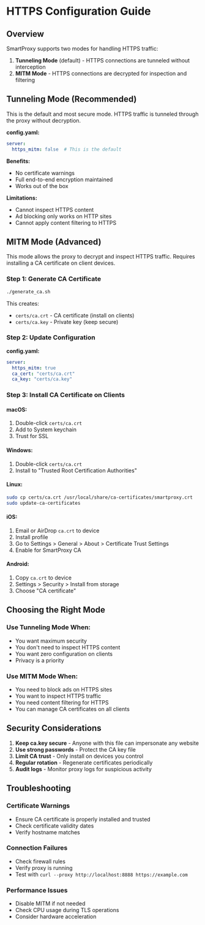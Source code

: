 # HTTPS Configuration Guide

## Overview

SmartProxy supports two modes for handling HTTPS traffic:

1. **Tunneling Mode** (default) - HTTPS connections are tunneled without interception
2. **MITM Mode** - HTTPS connections are decrypted for inspection and filtering

## Tunneling Mode (Recommended)

This is the default and most secure mode. HTTPS traffic is tunneled through the proxy without decryption.

**config.yaml:**
```yaml
server:
  https_mitm: false  # This is the default
```

**Benefits:**
- No certificate warnings
- Full end-to-end encryption maintained
- Works out of the box

**Limitations:**
- Cannot inspect HTTPS content
- Ad blocking only works on HTTP sites
- Cannot apply content filtering to HTTPS

## MITM Mode (Advanced)

This mode allows the proxy to decrypt and inspect HTTPS traffic. Requires installing a CA certificate on client devices.

### Step 1: Generate CA Certificate

```bash
./generate_ca.sh
```

This creates:
- `certs/ca.crt` - CA certificate (install on clients)
- `certs/ca.key` - Private key (keep secure)

### Step 2: Update Configuration

**config.yaml:**
```yaml
server:
  https_mitm: true
  ca_cert: "certs/ca.crt"
  ca_key: "certs/ca.key"
```

### Step 3: Install CA Certificate on Clients

#### macOS:
1. Double-click `certs/ca.crt`
2. Add to System keychain
3. Trust for SSL

#### Windows:
1. Double-click `certs/ca.crt`
2. Install to "Trusted Root Certification Authorities"

#### Linux:
```bash
sudo cp certs/ca.crt /usr/local/share/ca-certificates/smartproxy.crt
sudo update-ca-certificates
```

#### iOS:
1. Email or AirDrop `ca.crt` to device
2. Install profile
3. Go to Settings > General > About > Certificate Trust Settings
4. Enable for SmartProxy CA

#### Android:
1. Copy `ca.crt` to device
2. Settings > Security > Install from storage
3. Choose "CA certificate"

## Choosing the Right Mode

### Use Tunneling Mode When:
- You want maximum security
- You don't need to inspect HTTPS content
- You want zero configuration on clients
- Privacy is a priority

### Use MITM Mode When:
- You need to block ads on HTTPS sites
- You want to inspect HTTPS traffic
- You need content filtering for HTTPS
- You can manage CA certificates on all clients

## Security Considerations

1. **Keep ca.key secure** - Anyone with this file can impersonate any website
2. **Use strong passwords** - Protect the CA key file
3. **Limit CA trust** - Only install on devices you control
4. **Regular rotation** - Regenerate certificates periodically
5. **Audit logs** - Monitor proxy logs for suspicious activity

## Troubleshooting

### Certificate Warnings
- Ensure CA certificate is properly installed and trusted
- Check certificate validity dates
- Verify hostname matches

### Connection Failures
- Check firewall rules
- Verify proxy is running
- Test with `curl --proxy http://localhost:8888 https://example.com`

### Performance Issues
- Disable MITM if not needed
- Check CPU usage during TLS operations
- Consider hardware acceleration